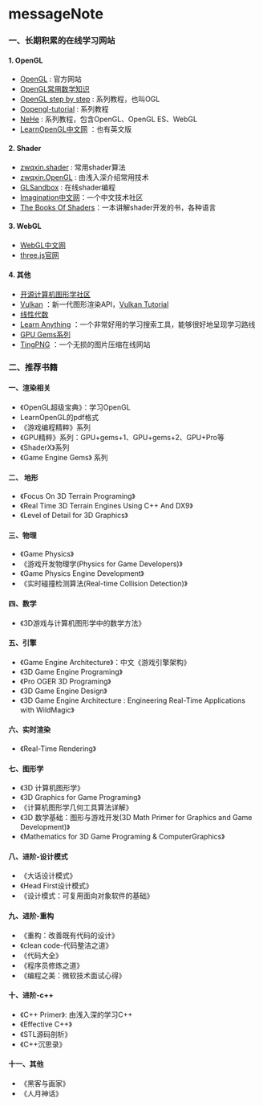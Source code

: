 # messageNote

### 一、长期积累的在线学习网站

#### 1. OpenGL
- [OpenGL](https://www.opengl.org) : 官方网站 
- [OpenGL常用数学知识 ](http://www.songho.ca/opengl/index.html)
- [OpenGL step by step](http://ogldev.atspace.co.uk) : 系列教程，也叫OGL
- [Oopengl-tutorial](http://www.opengl-tutorial.org/cn/beginners-tutorials/tutorial-1-opening-a-window/) : 系列教程
- [NeHe](http://nehe.gamedev.net) : 系列教程，包含OpenGL、OpenGL ES、WebGL
- [LearnOpenGL中文网](http://learnopengl-cn.readthedocs.io/zh/latest/) ：也有英文版 

#### 2. Shader
- [zwqxin.shader](http://www.zwqxin.com/archives/shaderglsl.html) : 常用shader算法 
- [zwqxin.OpenGL](http://www.zwqxin.com/archives/opengl.html) : 由浅入深介绍常用技术
- [GLSandbox](http://www.glslsandbox.com) : 在线shader编程 
- [Imagination中文网](http://imgtec.eetrend.com/tag/1831)：一个中文技术社区 
- [The Books Of Shaders](http://thebookofshaders.com)：一本讲解shader开发的书，各种语言

#### 3. WebGL
- [WebGL中文网](http://hewebgl.com/article/articledir/1)
- [three.js官网](https://threejs.org/examples/)

#### 4. 其他
- [开源计算机图形学社区](http://www.opengpu.org/forum.php)
- [Vulkan](https://www.khronos.org/vulkan/) ：新一代图形渲染API，[Vulkan Tutorial](https://vulkan-tutorial.com/Loading_models)
- [线性代数](https://betterexplained.com/articles/linear-algebra-guide/)
- [Learn Anything](https://learn-anything.xyz) ：一个非常好用的学习搜索工具，能够很好地呈现学习路线  
- [GPU Gems系列](https://developer.nvidia.com/gpugems/GPUGems/gpugems_pref01.html)
- [TingPNG](https://tinypng.com) ：一个无损的图片压缩在线网站

### 二、推荐书籍

#### 一、渲染相关
- 《OpenGL超级宝典》：学习OpenGL
-  LearnOpenGL的pdf格式
- 《游戏编程精粹》系列
- 《GPU精粹》系列：GPU+gems+1、GPU+gems+2、GPU+Pro等
- 《ShaderX》系列
- 《Game Engine Gems》 系列

#### 二、 地形
- 《Focus On 3D Terrain Programing》
- 《Real Time 3D Terrain Engines Using C++ And DX9》
- 《Level of Detail for 3D Graphics》


#### 三、物理
- 《Game Physics》
- 《游戏开发物理学(Physics for Game Developers)》
- 《Game Physics Engine Development》
- 《实时碰撞检测算法(Real-time Collision Detection)》

#### 四、数学
- 《3D游戏与计算机图形学中的数学方法》

#### 五、引擎
- 《Game Engine Architecture》：中文《游戏引擎架构》
- 《3D Game Engine Programing》
- 《Pro OGER 3D Programing》
- 《3D Game Engine Design》
- 《3D Game Engine Architecture : Engineering Real-Time Applications with WildMagic》
 
#### 六、实时渲染
- 《Real-Time Rendering》

#### 七、图形学
- 《3D 计算机图形学》
- 《3D Graphics for Game Programing》
- 《计算机图形学几何工具算法详解》
- 《3D 数学基础：图形与游戏开发(3D Math Primer for Graphics and Game Development)》
- 《Mathematics for 3D Game Programing & ComputerGraphics》
  
#### 八、进阶-设计模式
- 《大话设计模式》
- 《Head First设计模式》
- 《设计模式：可复用面向对象软件的基础》

#### 九、进阶-重构
- 《重构：改善既有代码的设计》
- 《clean code-代码整洁之道》
- 《代码大全》
- 《程序员修炼之道》
- 《编程之美：微软技术面试心得》

#### 十、进阶-c++
- 《C++ Primer》: 由浅入深的学习C++
- 《Effective C++》
- 《STL源码剖析》
- 《C++沉思录》

#### 十一、其他
- 《黑客与画家》
- 《人月神话》

